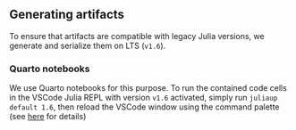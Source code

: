 ## Generating artifacts

To ensure that artifacts are compatible with legacy Julia versions, we generate and serialize them on LTS (`v1.6`). 

### Quarto notebooks

We use Quarto notebooks for this purpose. To run the contained code cells in the VSCode Julia REPL with version `v1.6` activated, simply run `juliaup default 1.6`, then reload the VSCode window using the command palette (see [here](https://discourse.julialang.org/t/how-do-set-julia-version-in-vscode-when-using-juliaup/105619/10?u=pat-alt) for details)